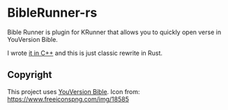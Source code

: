 # BibleRunner-rs

Bible Runner is plugin for KRunner that allows you to quickly open verse in YouVersion Bible.

I wrote [it in C++](https://github.com/jaanonim/BibleRunner) and this is just classic rewrite in Rust.

## Copyright

This project uses [YouVersion Bible](https://www.bible.com/).
Icon from: https://www.freeiconspng.com/img/18585
